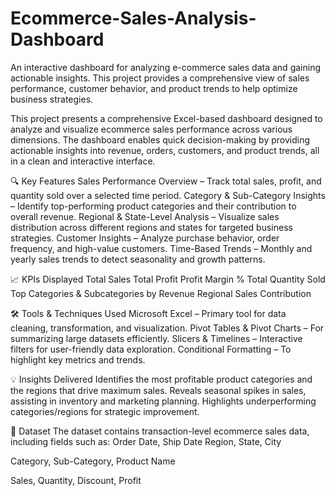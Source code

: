 # Ecommerce-Sales-Analysis-Dashboard
An interactive dashboard for analyzing e-commerce sales data and gaining actionable insights. This project provides a comprehensive view of sales performance, customer behavior, and product trends to help optimize business strategies.

This project presents a comprehensive Excel-based dashboard designed to analyze and visualize ecommerce sales performance across various dimensions. The dashboard enables quick decision-making by providing actionable insights into revenue, orders, customers, and product trends, all in a clean and interactive interface.

🔍 Key Features
Sales Performance Overview – Track total sales, profit, and quantity sold over a selected time period.
Category & Sub-Category Insights – Identify top-performing product categories and their contribution to overall revenue.
Regional & State-Level Analysis – Visualize sales distribution across different regions and states for targeted business strategies.
Customer Insights – Analyze purchase behavior, order frequency, and high-value customers.
Time-Based Trends – Monthly and yearly sales trends to detect seasonality and growth patterns.

📈 KPIs Displayed
Total Sales
Total Profit
Profit Margin %
Total Quantity Sold
Top Categories & Subcategories by Revenue
Regional Sales Contribution

🛠 Tools & Techniques Used
Microsoft Excel – Primary tool for data cleaning, transformation, and visualization.
Pivot Tables & Pivot Charts – For summarizing large datasets efficiently.
Slicers & Timelines – Interactive filters for user-friendly data exploration.
Conditional Formatting – To highlight key metrics and trends.

💡 Insights Delivered
Identifies the most profitable product categories and the regions that drive maximum sales.
Reveals seasonal spikes in sales, assisting in inventory and marketing planning.
Highlights underperforming categories/regions for strategic improvement.

📂 Dataset
The dataset contains transaction-level ecommerce sales data, including fields such as:
Order Date, Ship Date
Region, State, City

Category, Sub-Category, Product Name

Sales, Quantity, Discount, Profit
